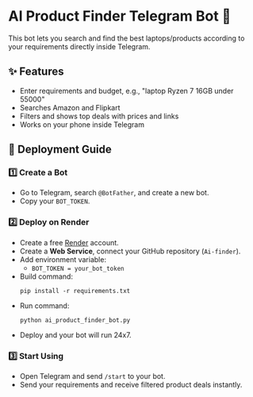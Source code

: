 # AI Product Finder Telegram Bot 🚀

This bot lets you search and find the best laptops/products according to your requirements directly inside Telegram.

## ✨ Features
- Enter requirements and budget, e.g., "laptop Ryzen 7 16GB under 55000"
- Searches Amazon and Flipkart
- Filters and shows top deals with prices and links
- Works on your phone inside Telegram

## 🚀 Deployment Guide

### 1️⃣ Create a Bot
- Go to Telegram, search `@BotFather`, and create a new bot.
- Copy your `BOT_TOKEN`.

### 2️⃣ Deploy on Render
- Create a free [Render](https://render.com) account.
- Create a **Web Service**, connect your GitHub repository (`Ai-finder`).
- Add environment variable:
  - `BOT_TOKEN = your_bot_token`
- Build command:
  ```
  pip install -r requirements.txt
  ```
- Run command:
  ```
  python ai_product_finder_bot.py
  ```
- Deploy and your bot will run 24x7.

### 3️⃣ Start Using
- Open Telegram and send `/start` to your bot.
- Send your requirements and receive filtered product deals instantly.